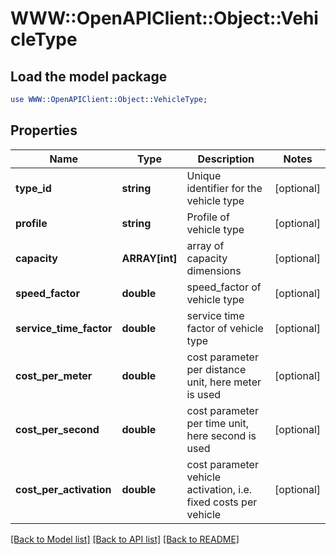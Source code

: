 # WWW::OpenAPIClient::Object::VehicleType

## Load the model package
```perl
use WWW::OpenAPIClient::Object::VehicleType;
```

## Properties
Name | Type | Description | Notes
------------ | ------------- | ------------- | -------------
**type_id** | **string** | Unique identifier for the vehicle type | [optional] 
**profile** | **string** | Profile of vehicle type | [optional] 
**capacity** | **ARRAY[int]** | array of capacity dimensions | [optional] 
**speed_factor** | **double** | speed_factor of vehicle type | [optional] 
**service_time_factor** | **double** | service time factor of vehicle type | [optional] 
**cost_per_meter** | **double** | cost parameter per distance unit, here meter is used | [optional] 
**cost_per_second** | **double** | cost parameter per time unit, here second is used | [optional] 
**cost_per_activation** | **double** | cost parameter vehicle activation, i.e. fixed costs per vehicle | [optional] 

[[Back to Model list]](../README.md#documentation-for-models) [[Back to API list]](../README.md#documentation-for-api-endpoints) [[Back to README]](../README.md)


